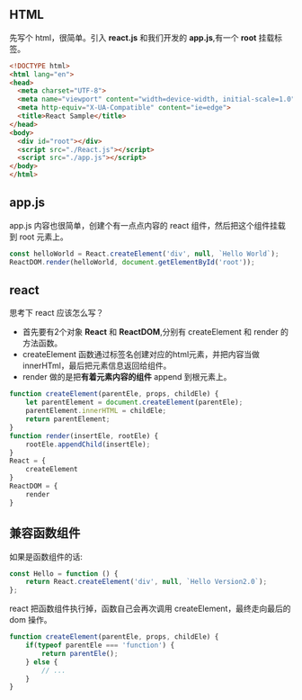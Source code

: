 ## HTML
先写个 html，很简单。引入 **react.js** 和我们开发的 **app.js**,有一个 **root** 挂载标签。
```html
<!DOCTYPE html>
<html lang="en">
<head>
  <meta charset="UTF-8">
  <meta name="viewport" content="width=device-width, initial-scale=1.0">
  <meta http-equiv="X-UA-Compatible" content="ie=edge">
  <title>React Sample</title>
</head>
<body>
  <div id="root"></div>
  <script src="./React.js"></script>
  <script src="./app.js"></script>
</body>
</html>
```
## app.js
app.js 内容也很简单，创建个有一点点内容的 react 组件，然后把这个组件挂载到 root 元素上。
```js
const helloWorld = React.createElement('div', null, `Hello World`);
ReactDOM.render(helloWorld, document.getElementById('root'));
```

## react 
思考下 react 应该怎么写？
* 首先要有2个对象 **React** 和 **ReactDOM**,分别有 createElement 和 render 的方法函数。
* createElement 函数通过标签名创建对应的html元素，并把内容当做 innerHTml，最后把元素信息返回给组件。
* render 做的是把**有着元素内容的组件** append 到根元素上。
```js
function createElement(parentEle, props, childEle) {
    let parentElement = document.createElement(parentEle);
    parentElement.innerHTML = childEle;
    return parentElement;
}
function render(insertEle, rootEle) {
    rootEle.appendChild(insertEle);
}
React = {
    createElement
}
ReactDOM = {
    render
}
```

## 兼容函数组件
如果是函数组件的话:
```js
const Hello = function () {
    return React.createElement('div', null, `Hello Version2.0`);
};
```
react 把函数组件执行掉，函数自己会再次调用 createElement，最终走向最后的 dom 操作。
```js
function createElement(parentEle, props, childEle) {
    if(typeof parentEle === 'function') {
        return parentEle();
    } else {
        // ...
    }
}
```